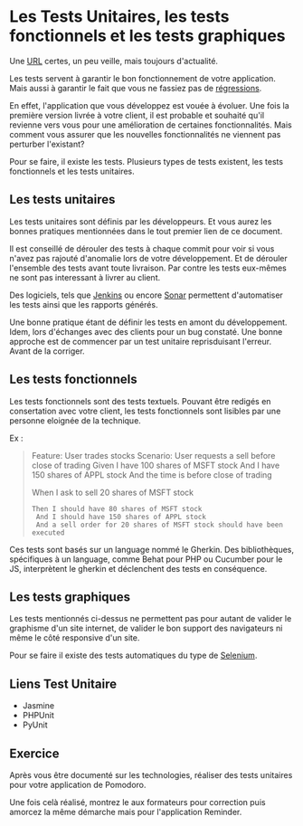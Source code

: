 # Les Tests Unitaires, les tests fonctionnels et les tests graphiques

Une [URL](http://blog.xebia.fr/2008/04/11/les-10-commandements-des-tests-unitaires/) certes, un peu veille, mais toujours d'actualité. 

Les tests servent à garantir le bon fonctionnement de votre application. Mais aussi à garantir le fait que vous ne fassiez pas de [régressions](https://fr.wikipedia.org/wiki/Test_de_r%C3%A9gression). 

En effet, l'application que vous développez est vouée à évoluer. Une fois la première version livrée à votre client, il est probable et souhaité qu'il revienne vers vous pour une amélioration de certaines fonctionnalités. Mais comment vous assurer que les nouvelles fonctionnalités ne viennent pas perturber l'existant? 

Pour se faire, il existe les tests. Plusieurs types de tests existent, les tests fonctionnels et les tests unitaires. 

## Les tests unitaires

Les tests unitaires sont définis par les développeurs. Et vous aurez les bonnes pratiques mentionnées dans le tout premier lien de ce document. 

Il est conseillé de dérouler des tests à chaque commit pour voir si vous n'avez pas rajouté d'anomalie lors de votre développement.  Et de dérouler l'ensemble des tests avant toute livraison. Par contre les tests eux-mêmes ne sont pas interessant à livrer au client. 

Des logiciels, tels que [Jenkins](https://jenkins.io/) ou encore [Sonar](https://www.sonarqube.org) permettent d'automatiser les tests ainsi que les rapports générés.

Une bonne pratique étant de définir les tests en amont du développement. 
Idem, lors d'échanges avec des clients pour un bug constaté. Une bonne approche est de commencer par un test unitaire reprisduisant l'erreur. Avant de la corriger.

## Les tests fonctionnels

Les tests fonctionnels sont des tests textuels. Pouvant être redigés en consertation avec votre client, les tests fonctionnels sont lisibles par une personne eloignée de la technique. 

Ex : 
> Feature: User trades stocks
>  Scenario: User requests a sell before close of trading
>    Given I have 100 shares of MSFT stock
>       And I have 150 shares of APPL stock
>       And the time is before close of trading
>
>   When I ask to sell 20 shares of MSFT stock
>    
>     Then I should have 80 shares of MSFT stock
>      And I should have 150 shares of APPL stock
>      And a sell order for 20 shares of MSFT stock should have been executed

Ces tests sont basés sur un language nommé le Gherkin. Des bibliothèques, spécifiques à un language, comme Behat pour PHP ou Cucumber pour le JS, interprètent le gherkin et déclenchent des tests en conséquence.

## Les tests graphiques
Les tests mentionnés ci-dessus ne permettent pas pour autant de valider le graphisme d'un site internet, de valider le bon support des navigateurs ni même le côté responsive d'un site. 

Pour se faire il existe des tests automatiques du type de [Selenium](http://www.seleniumhq.org/docs/01_introducing_selenium.jsp).

## Liens Test Unitaire
* Jasmine
* PHPUnit
* PyUnit


## Exercice

Après vous être documenté sur les technologies, réaliser des tests unitaires pour votre application de Pomodoro.

Une fois celà réalisé, montrez le aux formateurs pour correction puis amorcez la même démarche mais pour l'application Reminder.